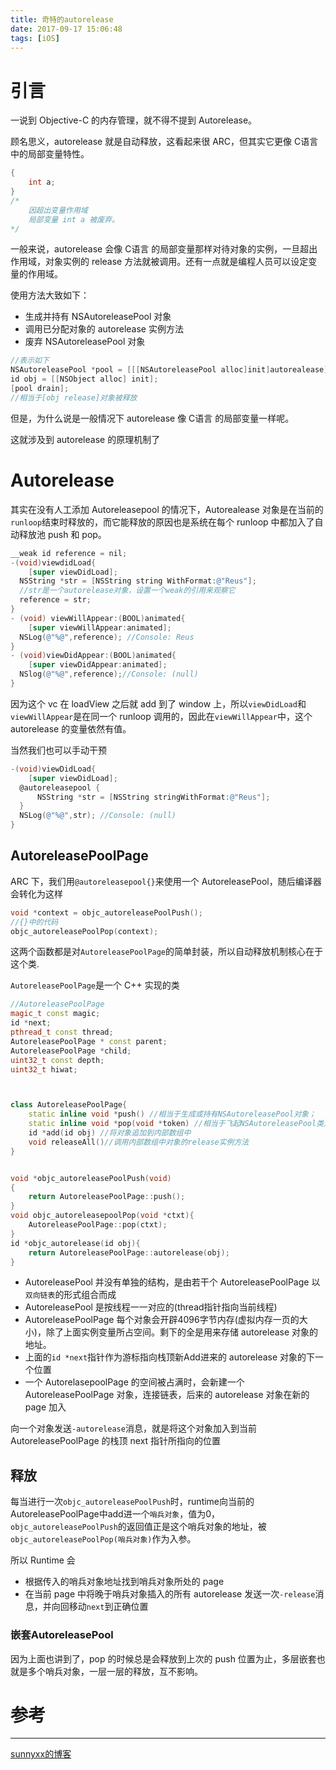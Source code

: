```yaml
---
title: 奇特的autorelease
date: 2017-09-17 15:06:48
tags: [iOS]
---
```


# 引言

一说到 Objective-C 的内存管理，就不得不提到 Autorelease。

顾名思义，autorelease 就是自动释放，这看起来很 ARC，但其实它更像 C语言 中的局部变量特性。

```c
{
    int a;
}
/*
	因超出变量作用域
	局部变量 int a 被废弃。
*/
```

一般来说，autorelease 会像 C语言 的局部变量那样对待对象的实例，一旦超出作用域，对象实例的 release 方法就被调用。还有一点就是编程人员可以设定变量的作用域。

使用方法大致如下：

* 生成并持有 NSAutoreleasePool 对象
* 调用已分配对象的 autorelease 实例方法
* 废弃 NSAutoreleasePool 对象

```objective-c
//表示如下
NSAutoreleasePool *pool = [[[NSAutoreleasePool alloc]init]autorealease];
id obj = [[NSObject alloc] init];
[pool drain];
//相当于[obj release]对象被释放
```

但是，为什么说是一般情况下 autorelease 像 C语言 的局部变量一样呢。

这就涉及到 autorelease 的原理机制了

# Autorelease

其实在没有人工添加 Autoreleasepool 的情况下，Autorealease 对象是在当前的`runloop`结束时释放的，而它能释放的原因也是系统在每个 runloop 中都加入了自动释放池 push 和 pop。

```objective-c
__weak id reference = nil;
-(void)viewdidLoad{
    [super viewDidLoad];
  NSString *str = [NSString string WithFormat:@"Reus"];
  //str是一个autorelease对象，设置一个weak的引用来观察它
  reference = str;
}
- (void) viewWillAppear:(BOOL)animated{
    [super viewWillAppear:animated];
  NSLog(@"%@",reference); //Console: Reus
}
- (void)viewDidAppear:(BOOL)animated{
    [super viewDidAppear:animated];
  NSlog(@"%@",reference);//Console: (null)
}
```

因为这个 vc 在 loadView 之后就 add 到了 window 上，所以`viewDidLoad`和`viewWillAppear`是在同一个 runloop 调用的，因此在`viewWillAppear`中，这个 autorelease 的变量依然有值。

当然我们也可以手动干预

```objective-c
-(void)viewDidLoad{
    [super viewDidLoad];
  @autoreleasepool {
      NSString *str = [NSString stringWithFormat:@"Reus"];
  }
  NSLog(@"%@",str); //Console: (null)
}
```

## AutoreleasePoolPage

ARC 下，我们用`@autoreleasepool{}`来使用一个 AutoreleasePool，随后编译器会转化为这样

```objective-c
void *context = objc_autoreleasePoolPush();
//{}中的代码
objc_autoreleasePoolPop(context);
```

这两个函数都是对`AutoreleasePoolPage`的简单封装，所以自动释放机制核心在于这个类.

`AutoreleasePoolPage`是一个 C++ 实现的类

```c++
//AutoreleasePoolPage
magic_t const magic;
id *next;
pthread_t const thread;
AutoreleasePoolPage * const parent;
AutoreleasePoolPage *child;
uint32_t const depth;
uint32_t hiwat;



class AutoreleasePoolPage{
	static inline void *push() //相当于生成或持有NSAutoreleasePool对象；
	static inline void *pop(void *token) //相当于飞起NSAutoreleasePool类对象
	id *add(id obj) //将对象追加到内部数组中
    void releaseAll()//调用内部数组中对象的release实例方法
}


void *objc_autoreleasePoolPush(void)
{
    return AutoreleasePoolPage::push();
}
void objc_autoreleasepoolPop(void *ctxt){
    AutoreleasePoolPage::pop(ctxt);
}
id *objc_autorelease(id obj){
    return AutoreleasePoolPage::autorelease(obj);
}

```

* AutoreleasePool 并没有单独的结构，是由若干个 AutoreleasePoolPage 以`双向链表`的形式组合而成
* AutoreleasePool 是按线程一一对应的(thread指针指向当前线程)
* AutoreleasePoolPage 每个对象会开辟4096字节内存(虚拟内存一页的大小)，除了上面实例变量所占空间。剩下的全是用来存储 autorelease 对象的地址。
* 上面的`id *next`指针作为游标指向栈顶新Add进来的 autorelease 对象的下一个位置
* 一个 AutorelasepoolPage 的空间被占满时，会新建一个 AutoreleasePoolPage 对象，连接链表，后来的 autorelease 对象在新的 page 加入 

向一个对象发送`-autorelease`消息，就是将这个对象加入到当前 AutoreleasePoolPage 的栈顶 next 指针所指向的位置

## 释放

每当进行一次`objc_autoreleasePoolPush`时，runtime向当前的AutoreleasePoolPage中add进一个`哨兵对象`，值为0，`objc_autoreleasePoolPush`的返回值正是这个哨兵对象的地址，被`objc_autoreleasePoolPop(哨兵对象)`作为入参。

所以 Runtime 会

* 根据传入的哨兵对象地址找到哨兵对象所处的 page
* 在当前 page 中将晚于哨兵对象插入的所有 autorelease 发送一次`-release`消息，并向回移动`next`到正确位置

### 嵌套AutoreleasePool

因为上面也讲到了，pop 的时候总是会释放到上次的 push 位置为止，多层嵌套也就是多个哨兵对象，一层一层的释放，互不影响。



# 参考

---

[sunnyxx的博客](http://blog.sunnyxx.com)

